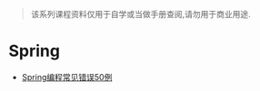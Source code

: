 > 该系列课程资料仅用于自学或当做手册查阅,请勿用于商业用途.

# Spring

-   [Spring编程常见错误50例](</zh-cn/geek courses/spring/README.md>)
